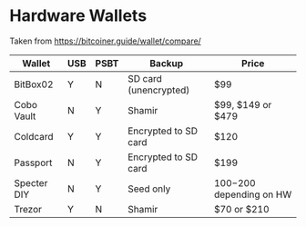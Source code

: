 



# Hardware Wallets

Taken from https://bitcoiner.guide/wallet/compare/

| Wallet       | USB | PSBT | Backup                 | Price               |
|--------------|-----|------|------------------------|---------------------|
| BitBox02     | Y   | N    | SD card (unencrypted)  | $99                 |
| Cobo Vault   | N   | Y    | Shamir                 | $99, $149 or $479   |
| Coldcard     | Y   | Y    | Encrypted to SD card   | $120                |
| Passport     | N   | Y    | Encrypted to SD card   | $199                |
| Specter DIY  | N   | Y    | Seed only              | $100-$200 depending on HW |
| Trezor       | Y   | N    | Shamir                 | $70 or $210         |

